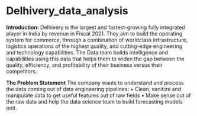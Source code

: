 # Delhivery_data_analysis
**Introduction:**
Delhivery is the largest and fastest-growing fully integrated player in India by revenue in Fiscal 2021. They aim to build the operating system for commerce, through a combination of worldclass infrastructure, logistics operations of the highest quality, and cutting-edge engineering and technology capabilities.
The Data team builds intelligence and capabilities using this data that helps them to widen the gap between the quality, efficiency, and profitability of their business versus their competitors.

**The Problem Statement**
The company wants to understand and process the data coming out of data engineering pipelines:
•
Clean, sanitize and manipulate data to get useful features out of raw fields
•
Make sense out of the raw data and help the data science team to build forecasting models onit.
